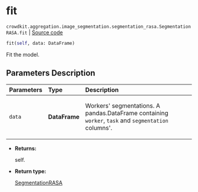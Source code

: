 # fit
`crowdkit.aggregation.image_segmentation.segmentation_rasa.SegmentationRASA.fit` | [Source code](https://github.com/Toloka/crowd-kit/blob/v1.1.0/crowdkit/aggregation/image_segmentation/segmentation_rasa.py#L110)

```python
fit(self, data: DataFrame)
```

Fit the model.

## Parameters Description

| Parameters | Type | Description |
| :----------| :----| :-----------|
`data`|**DataFrame**|<p>Workers&#x27; segmentations. A pandas.DataFrame containing `worker`, `task` and `segmentation` columns&#x27;.</p>

* **Returns:**

  self.

* **Return type:**

  [SegmentationRASA](crowdkit.aggregation.image_segmentation.segmentation_rasa.SegmentationRASA.md)

